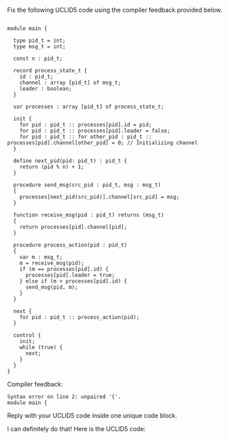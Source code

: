 
Fix the following UCLID5 code using the compiler feedback provided below.

```

module main {

  type pid_t = int;
  type msg_t = int;

  const n : pid_t;

  record process_state_t {
    id : pid_t;
    channel : array [pid_t] of msg_t;
    leader : boolean;
  }

  var processes : array [pid_t] of process_state_t;

  init {
    for pid : pid_t :: processes[pid].id = pid;
    for pid : pid_t :: processes[pid].leader = false;
    for pid : pid_t :: for other_pid : pid_t :: processes[pid].channel[other_pid] = 0; // Initializing channel
  }

  define next_pid(pid: pid_t) : pid_t {
    return (pid % n) + 1;
  }

  procedure send_msg(src_pid : pid_t, msg : msg_t)
  {
    processes[next_pid(src_pid)].channel[src_pid] = msg;
  }

  function receive_msg(pid : pid_t) returns (msg_t)
  {
    return processes[pid].channel[pid];
  }

  procedure process_action(pid : pid_t)
  {
    var m : msg_t;
    m = receive_msg(pid);
    if (m == processes[pid].id) {
      processes[pid].leader = true;
    } else if (m > processes[pid].id) {
      send_msg(pid, m);
    }
  }

  next {
    for pid : pid_t :: process_action(pid);
  }

  control {
    init;
    while (true) {
      next;
    }
  }
}
```

Compiler feedback:

```
Syntax error on line 2: unpaired '{'.
module main {

```
Reply with your UCLID5 code inside one unique code block.

I can definitely do that! Here is the UCLID5 code:
```
